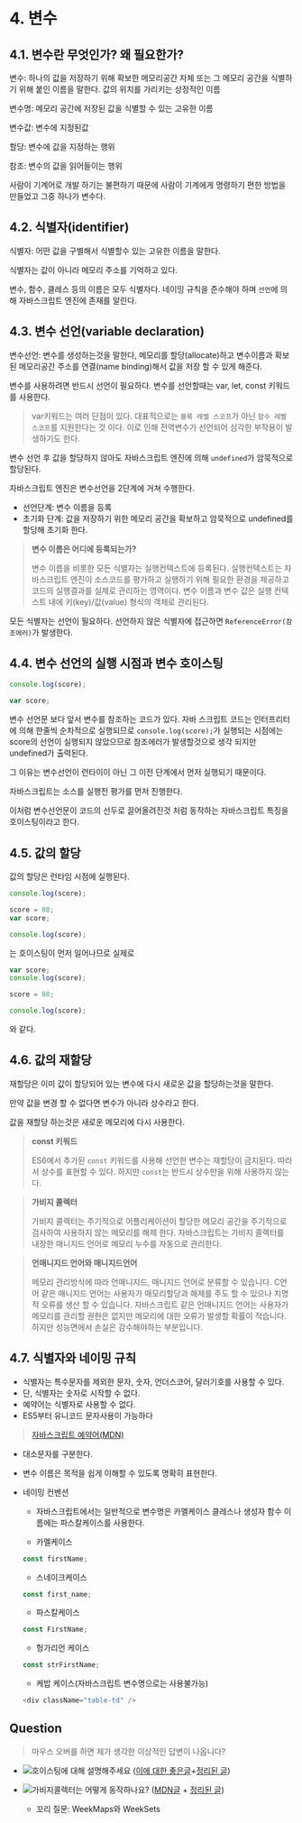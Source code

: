 # 4. 변수

## 4.1. 변수란 무엇인가? 왜 필요한가?

변수: 하나의 값을 저장하기 위해 확보한 메모리공간 자체 또는 그 메모리 공간을 식별하기 위해 붙인 이름을 말한다. 값의 위치를 가리키는 상정적인 이름

변수명: 메모리 공간에 저장된 값을 식별할 수 있는 고유한 이름

변수값: 변수에 지정된값

할당: 변수에 값을 지정하는 행위

참조: 변수의 값을 읽어들이는 행위

사람이 기계어로 개발 하기는 불편하기 때문에 사람이 기계에게 명령하기 편한 방법을 만들었고 그중 하나가 변수다.

## 4.2. 식별자(identifier)

식별자: 어떤 값을 구별해서 식별할수 있는 고유한 이름을 말한다.

식별자는 값이 아니라 메모리 주소를 기억하고 있다.

변수, 함수, 클레스 등의 이름은 모두 식별자다. 네이밍 규칙을 준수해야 하며 `선언`에 의해 자바스크립트 엔진에 존재를 알린다.

## 4.3. 변수 선언(variable declaration)

변수선언: 변수를 생성하는것을 말한다, 메모리를 할당(allocate)하고 변수이름과 확보된 메모리공간 주소를 연결(name binding)해서 값을 저장 할 수 있게 해준다.

변수를 사용하려면 반드시 선언이 필요하다. 변수를 선언할때는 var, let, const 키워드를 사용한다.

> var키워드는 여러 단점이 있다. 대표적으로는 `블록 레벨 스코프`가 아닌 `함수 레벨 스코프`를 지원한다는 것 이다. 이로 인해 전역변수가 선언되어 심각한 부작용이 발생하기도 한다.

변수 선언 후 값을 할당하지 않아도 자바스크립트 엔진에 의해 `undefined`가 암묵적으로 할당된다.

자바스크립트 엔진은 변수선언을 2단계에 거쳐 수행한다.

- 선언단계: 변수 이름을 등록
- 초기화 단계: 값을 저장하기 위한 메모리 공간을 확보하고 암묵적으로 undefined를 할당해 초기화 한다.

> **변수 이름은 어디에 등록되는가?**
>
> 변수 이름을 비롯한 모든 식별자는 실행컨텍스트에 등록된다.
> 실행컨텍스트는 자바스크립트 엔진이 소스코드를 평가하고 실행하기 위해 필요한 환경을 제공하고 코드의 실행결과를 실제로 관리하는 영역이다.
> 변수 이름과 변수 값은 실행 컨텍스트 내에 키(key)/값(value) 형식의 객체로 관리된다.

모든 식별자는 선언이 필요하다. 선언하지 않은 식별자에 접근하면 `ReferenceError(참조에러)`가 발생한다.

## 4.4. 변수 선언의 실행 시점과 변수 호이스팅

```ts
console.log(score);

var score;
```

변수 선언문 보다 앞서 변수를 참조하는 코드가 있다.
자바 스크립트 코드는 인터프리터에 의해 한줄씩 순차적으로 실행되므로 `console.log(score);`가 실행되는 시점에는 score의 선언이 실행되지 않았으므로 참조에러가 발생할것으로 생각 되지만 undefined가 출력된다.

그 이유는 변수선언이 런타이이 아닌 그 이전 단계에서 먼저 실행되기 때문이다.

자바스크립트는 소스를 실행전 평가를 먼저 진행한다.

이처럼 변수선언문이 코드의 선두로 끌어올려진것 처럼 동작하는 자바스크립트 특징을 호이스팅이라고 한다.

## 4.5. 값의 할당

값의 할당은 런타임 시점에 실행된다.

```ts
console.log(score);

score = 80;
var score;

console.log(score);
```

는 호이스팅이 먼저 일어나므로 실제로

```ts
var score;
console.log(score);

score = 80;

console.log(score);
```

와 같다.

## 4.6. 값의 재할당

재할당은 이미 값이 할당되어 있는 변수에 다시 새로운 값을 할당하는것을 말한다.

만약 값을 변경 할 수 없다면 변수가 아니라 상수라고 한다.

값을 재할당 하는것은 새로운 메모리에 다시 사용한다.

> **const 키워드**
>
> ES6에서 추가된 `const` 키워드를 사용해 선언한 변수는 재할당이 금지된다. 따라서 상수를 표현할 수 있다.
> 하지만 `const`는 반드시 상수만을 위해 사용하지 않는다.

> **가비지 콜렉터**
>
> 가비지 콜렉터는 주기적으로 어플리케이션이 할당한 메모리 공간을 주기적으로 검사하여 사용하지 않는 메모리를 해제 한다.
> 자바스크립트는 가비지 콜렉터를 내장한 매니지드 언어로 메모리 누수를 자동으로 관리한다.

> **언매니지드 언어와 매니지드언어**
>
> 메모리 관리방식에 따라 언매니지드, 매니지드 언어로 분류할 수 있습니다.
> C언어 같은 매니지드 언어는 사용자가 매모리할당과 해제를 주도 할 수 있으나 치명적 오류를 생산 할 수 있습니다.
> 자바스크립트 같은 언매니지드 언어는 사용자가 메모리를 관리할 권한은 없지만 메모리에 대한 오류가 발생할 확률이 적습니다. 하지만 성능면에서 손실은 감수해야하는 부분입니다.

## 4.7. 식별자와 네이밍 규칙

- 식별자는 특수문자를 제외한 문자, 숫자, 언더스코어, 달러기호를 사용할 수 있다.
- 단, 식별자는 숫자로 시작할 수 없다.
- 예약어는 식별자로 사용할 수 없다.
- ES5부터 유니코드 문자사용이 가능하다

> [자바스크립트 예약어(MDN)](https://developer.mozilla.org/en-US/docs/Web/JavaScript/Reference/Lexical_grammar#reserved_words)

- 대소문자를 구분한다.
- 변수 이름은 목적을 쉽게 이해할 수 있도록 명확히 표현한다.
- 네이밍 컨벤션

  - 자바스크립트에서는 일반적으로 변수명은 카멜케이스 클레스나 생성자 함수 이름에는 파스칼케이스를 사용한다.

  - 카멜케이스

  ```ts
  const firstName;
  ```

  - 스네이크케이스

  ```ts
  const first_name;
  ```

  - 파스칼케이스

  ```ts
  const FirstName;
  ```

  - 헝가리언 케이스

  ```ts
  const strFirstName;
  ```

  - 케밥 케이스(자바스크립트 변수명으로는 사용불가능)

  ```ts
  <div className="table-td" />
  ```

## Question

> 마우스 오버를 하면 제가 생각한 이상적인 답변이 나옵니다?

- ![호이스팅에 대해 설명해주세요](https:// "자바스크립트 엔진은 코드를 실행하기 전 평가를 먼저하는데 이 때 코드의 변수 선언을 먼저 진행합니다. 이것을 호이스팅이라고 합니다. let과 const에서는 발생하지 않는것 처럼 보이는데 그 이유는 let과 const는 일시적 사각지대에 들어가기 때문입니다. v8엔진의 코드에서 var는 AllocateTo를 사용해 바로 메모리에 공간을 할당하고 undefined로 초기화 하지만 let과 const는 set_initializer_position 메소드를 통해 해당 코드의 위치를 의미하는 position값만 정해주기 때문입니다. 초기화가 되지 않기 때문에 일시적 사각지대라는 상태에 놓이게 됩니다.") ([이에 대한 좋은글](https://careerly.co.kr/comments/68614)+[정리된 글](https://ingg.dev/hoisting/))

- ![가비지콜렉터는 어떻게 동작하나요?](https:// "자바스크립트 객체는 참조카운터가 존재하고 참조 카운터가 0이된 객체들을 더이상 필요없는 객체라고 여기고 이것을 가비지라고 부릅니다. 가비지 컬렉터는 이런 가비지를 수집합니다. 라고 알고 있지만 최신 브라우저는 더이상 이 방식을 사용하지 않습니다. 최신브라우저는 Mark and sweep을 사용합니다. 이 알고리즘은 roots라는 객체 집합을 가지고 있고 가비지 콜렉터는 roots로 부터 도달할 수 있는 객체를 찾고 도달할 수 없는 모든 객체를 수집합니다.") ([MDN글](https://developer.mozilla.org/ko/docs/Web/JavaScript/Memory_management#%EA%B0%80%EB%B9%84%EC%A7%80_%EC%BD%9C%EB%A0%89%EC%85%98) + [정리된 글](https://ko.javascript.info/garbage-collection))
  - 꼬리 질문: WeekMaps와 WeekSets
